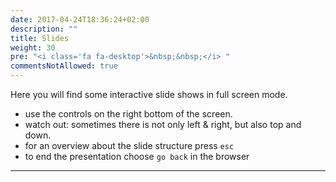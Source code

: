 ```yaml
---
date: 2017-04-24T18:36:24+02:00
description: ""
title: Slides
weight: 30
pre: "<i class='fa fa-desktop'>&nbsp;&nbsp;</i> "
commentsNotAllowed: true
---
```


Here you will find some interactive slide shows in full screen mode.

* use the controls on the right bottom of the screen.
* watch out: sometimes there is not only left & right, but also top and down.
* for an overview about the slide structure press `esc`
* to end the presentation choose `go back` in the browser

***
